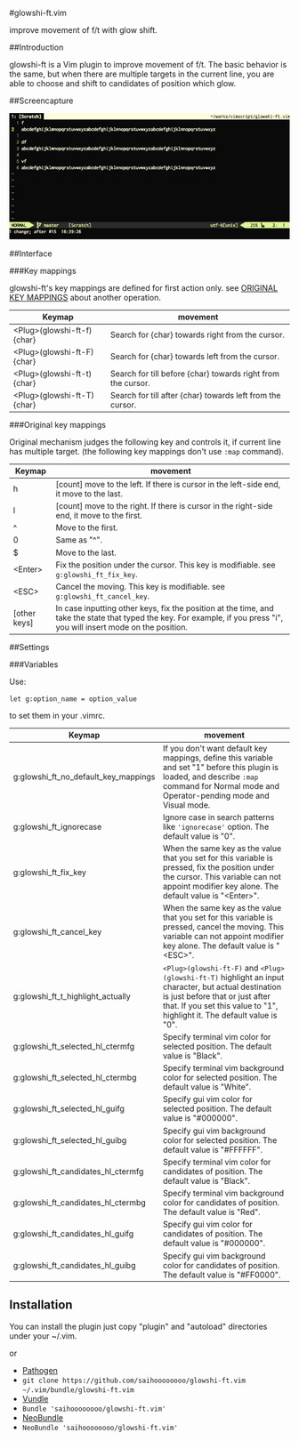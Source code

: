 #glowshi-ft.vim

improve movement of f/t with glow shift.

##Introduction

glowshi-ft is a Vim plugin to improve movement of f/t. The basic behavior is the same, but when there are multiple targets in the current line, you are able to choose and shift to candidates of position which glow.

##Screencapture

![myimage](misc/screencapture.gif)

##Interface

###Key mappings

glowshi-ft's key mappings are defined for first action only. see [ORIGINAL KEY MAPPINGS][4] about another operation.

Keymap|movement
---|---
&lt;Plug&gt;(glowshi-ft-f){char}|Search for {char} towards right from the cursor.
&lt;Plug&gt;(glowshi-ft-F){char}|Search for {char} towards left from the cursor.
&lt;Plug&gt;(glowshi-ft-t){char}|Search for till before {char} towards right from the cursor.
&lt;Plug&gt;(glowshi-ft-T){char}|Search for till after {char} towards left from the cursor.

###Original key mappings

Original mechanism judges the following key and controls it, if current line has multiple target. (the following key mappings don't use `:map` command).

Keymap|movement
---|---
h|[count] move to the left. If there is cursor in the left-side end, it move to the last.
l|[count] move to the right. If there is cursor in the right-side end, it move to the first.
^|Move to the first.
0|Same as "^".
$|Move to the last.
&lt;Enter&gt;|Fix the position under the cursor. This key is modifiable. see `g:glowshi_ft_fix_key`.|
&lt;ESC&gt;|Cancel the moving. This key is modifiable. see `g:glowshi_ft_cancel_key`.
[other keys]|In case inputting other keys, fix the position at the time, and take the state that typed the key. For example, if you press "i", you will insert mode on the position.

##Settings

###Variables

Use:
```vim
let g:option_name = option_value
```
to set them in your .vimrc.

Keymap|movement
---|---
g:glowshi_ft_no_default_key_mappings|If you don't want default key mappings, define this variable and set "1" before this plugin is loaded, and describe `:map` command for Normal mode and Operator-pending mode and Visual mode.
g:glowshi_ft_ignorecase|Ignore case in search patterns like `'ignorecase'` option. The default value is "0".
g:glowshi_ft_fix_key|When the same key as the value that you set for this variable is pressed, fix the position under the cursor. This variable can not appoint modifier key alone. The default value is "&lt;Enter&gt;".
g:glowshi_ft_cancel_key|When the same key as the value that you set for this variable is pressed, cancel the moving. This variable can not appoint modifier key alone. The default value is "&lt;ESC&gt;".
g:glowshi_ft_t_highlight_actually|`<Plug>(glowshi-ft-F)` and `<Plug>(glowshi-ft-T)` highlight an input character, but actual destination is just before that or just after that. If you set this value to "1", highlight it. The default value is "0".
g:glowshi_ft_selected_hl_ctermfg|Specify terminal vim color for selected position. The default value is "Black".
g:glowshi_ft_selected_hl_ctermbg|Specify terminal vim background color for selected position. The default value is "White".
g:glowshi_ft_selected_hl_guifg|Specify gui vim color for selected position. The default value is "#000000".
g:glowshi_ft_selected_hl_guibg|Specify gui vim background color for selected position. The default value is "#FFFFFF".
g:glowshi_ft_candidates_hl_ctermfg|Specify terminal vim color for candidates of position. The default value is "Black".
g:glowshi_ft_candidates_hl_ctermbg|Specify terminal vim background color for candidates of position. The default value is "Red".
g:glowshi_ft_candidates_hl_guifg|Specify gui vim color for candidates of position. The default value is "#000000".
g:glowshi_ft_candidates_hl_guibg|Specify gui vim background color for candidates of position. The default value is "#FF0000".

## Installation

You can install the plugin just copy "plugin" and "autoload" directories under your ~/.vim.

or

* [Pathogen][1]
 * `git clone https://github.com/saihoooooooo/glowshi-ft.vim ~/.vim/bundle/glowshi-ft.vim`
* [Vundle][2]
 * `Bundle 'saihoooooooo/glowshi-ft.vim'`
* [NeoBundle][3]
 * `NeoBundle 'saihoooooooo/glowshi-ft.vim'`

[1]: https://github.com/tpope/vim-pathogen
[2]: https://github.com/gmarik/vundle
[3]: https://github.com/Shougo/neobundle.vim
[4]: #original-key-mappings
